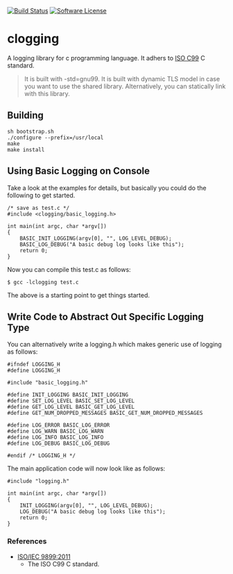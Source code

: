 [![Build Status](https://travis-ci.org/neeraj9/clogging.svg?branch=master)](https://travis-ci.org/neeraj9/clogging)
[![Software License](https://img.shields.io/badge/license-LGPLv2.1-blue.svg?style=flat-square)](LICENSE.txt)

# clogging

A logging library for c programming language. It adhers to
[ISO C99](http://en.wikipedia.org/wiki/C99) C standard.

> It is built with -std=gnu99.
> It is built with dynamic TLS model in case you want to use the
> shared library. Alternatively, you can statically link with
> this library.

## Building

    sh bootstrap.sh
    ./configure --prefix=/usr/local
    make
    make install

## Using Basic Logging on Console

Take a look at the examples for details, but basically you could do the
following to get started.

    /* save as test.c */
    #include <clogging/basic_logging.h>

    int main(int argc, char *argv[])
    {
        BASIC_INIT_LOGGING(argv[0], "", LOG_LEVEL_DEBUG);
        BASIC_LOG_DEBUG("A basic debug log looks like this");
        return 0;
    }

Now you can compile this test.c as follows:

    $ gcc -lclogging test.c


The above is a starting point to get things started.

## Write Code to Abstract Out Specific Logging Type

You can alternatively write a logging.h which makes generic use of logging
as follows:

    #ifndef LOGGING_H
    #define LOGGING_H

    #include "basic_logging.h"

    #define INIT_LOGGING BASIC_INIT_LOGGING
    #define SET_LOG_LEVEL BASIC_SET_LOG_LEVEL
    #define GET_LOG_LEVEL BASIC_GET_LOG_LEVEL
    #define GET_NUM_DROPPED_MESSAGES BASIC_GET_NUM_DROPPED_MESSAGES

    #define LOG_ERROR BASIC_LOG_ERROR
    #define LOG_WARN BASIC_LOG_WARN
    #define LOG_INFO BASIC_LOG_INFO
    #define LOG_DEBUG BASIC_LOG_DEBUG

    #endif /* LOGGING_H */

The main application code will now look like as follows:

    #include "logging.h"

    int main(int argc, char *argv[])
    {
        INIT_LOGGING(argv[0], "", LOG_LEVEL_DEBUG);
        LOG_DEBUG("A basic debug log looks like this");
        return 0;
    }


### References

* [ISO/IEC 9899:2011](http://www.iso.org/iso/home/store/catalogue_ics/catalogue_detail_ics.htm?csnumber=57853)
  - The ISO C99 C standard.
